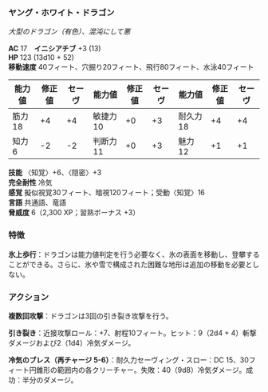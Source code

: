 ### ヤング・ホワイト・ドラゴン
*大型のドラゴン（有色）、混沌にして悪*

**AC** 17　**イニシアチブ** +3 (13)  
**HP** 123 (13d10 + 52)  
**移動速度** 40フィート、穴掘り20フィート、飛行80フィート、水泳40フィート

| 能力値 | 修正値 | セーヴ | 能力値 | 修正値 | セーヴ | 能力値 | 修正値 | セーヴ |
|--------|--------|--------|--------|--------|--------|--------|--------|--------|
| 筋力18 | +4 | +4 | 敏捷力10 | +0 | +3 | 耐久力18 | +4 | +4 |
| 知力6 | -2 | -2 | 判断力11 | +0 | +3 | 魅力12 | +1 | +1 |

**技能** 〈知覚〉+6、〈隠密〉+3  
**完全耐性** 冷気  
**感覚** 擬似視覚30フィート、暗視120フィート；受動〈知覚〉16  
**言語** 共通語、竜語  
**脅威度** 6（2,300 XP；習熟ボーナス +3）

### 特徴

**氷上歩行**：ドラゴンは能力値判定を行う必要なく、氷の表面を移動し、登攀することができる。さらに、氷や雪で構成された困難な地形は追加の移動を必要としない。

### アクション

**複数回攻撃**：ドラゴンは3回の引き裂き攻撃を行う。

**引き裂き**：近接攻撃ロール：+7、射程10フィート。ヒット：9（2d4 + 4）斬撃ダメージおよび2（1d4）冷気ダメージ。

**冷気のブレス（再チャージ 5-6）**：耐久力セーヴィング・スロー：DC 15、30フィート円錐形の範囲内の各クリーチャー。失敗：40（9d8）冷気ダメージ。成功：半分のダメージ。